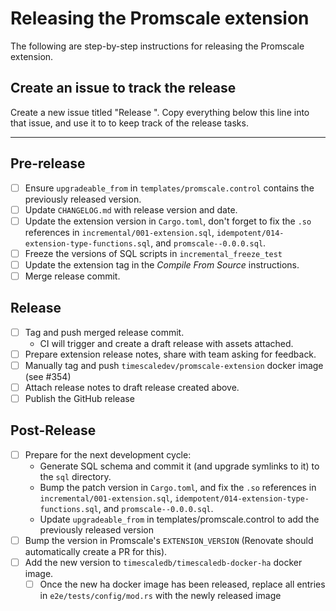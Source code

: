 # Releasing the Promscale extension

The following are step-by-step instructions for releasing the Promscale extension.

## Create an issue to track the release

Create a new issue titled "Release <version to be released here>". Copy everything below this line into that issue, and use it to to keep track of the release tasks.

--- 

## Pre-release
- [ ] Ensure `upgradeable_from` in `templates/promscale.control` contains the previously released version.
- [ ] Update `CHANGELOG.md` with release version and date.
- [ ] Update the extension version in `Cargo.toml`, don't forget to fix the `.so` references in `incremental/001-extension.sql`, `idempotent/014-extension-type-functions.sql`, and `promscale--0.0.0.sql`.
- [ ] Freeze the versions of SQL scripts in `incremental_freeze_test`
- [ ] Update the extension tag in the _Compile From Source_ instructions.
- [ ] Merge release commit.

## Release
- [ ] Tag and push merged release commit.
  - CI will trigger and create a draft release with assets attached.
- [ ] Prepare extension release notes, share with team asking for feedback.
- [ ] Manually tag and push `timescaledev/promscale-extension` docker image (see #354)
- [ ] Attach release notes to draft release created above.
- [ ] Publish the GitHub release

## Post-Release
- [ ] Prepare for the next development cycle:
  - Generate SQL schema and commit it (and upgrade symlinks to it) to the `sql` directory.
  - Bump the patch version in `Cargo.toml`, and fix the `.so` references in `incremental/001-extension.sql`, `idempotent/014-extension-type-functions.sql`, and `promscale--0.0.0.sql`.
  - Update `upgradeable_from` in templates/promscale.control to add the previously released version
- [ ] Bump the version in Promscale's `EXTENSION_VERSION` (Renovate should automatically create a PR for this).
- [ ] Add the new version to `timescaledb/timescaledb-docker-ha` docker image.
  - [ ] Once the new ha docker image has been released, replace all entries in `e2e/tests/config/mod.rs` with the newly released image
